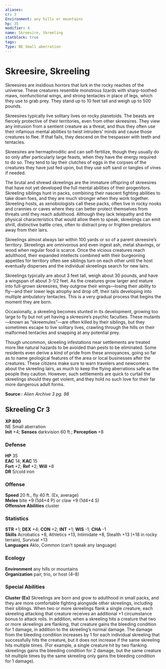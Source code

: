 ```yaml
---
aliases: 
cr: 3
Environment: any hills or mountains  
hp: 35
modifier: 4
name: Skreesire, Skreeling
statblock: true
tags: 
Type: NE Small aberration  
---
```


# Skreesire, Skreeling

Skreesires are insidious horrors that lurk in the rocky reaches of the universe. These creatures resemble monstrous lizards with sharp-toothed maws, nonfunctional wings, and strong tentacles in place of legs, which they use to grab prey. They stand up to 10 feet tall and weigh up to 500 pounds.

Skreesires typically live solitary lives on rocky planetoids. The beasts are fiercely protective of their territories, even from other skreesires. They view any intrusion from a sentient creature as a threat, and thus they often use their infamous mental abilities to twist intruders’ minds and cause those creatures to flee. If that fails, they descend on the trespasser with teeth and tentacles.

Skreesires are hermaphroditic and can self-fertilize, though they usually do so only after particularly large feasts, when they have the energy required to do so. They tend to lay their clutches of eggs in the corpses of the creatures they have just fed upon, but they use soft sand or tangles of vines if needed.

The brutal and shrewd skreelings are the immature offspring of skreesires that have not yet developed the full mental abilities of their progenitors. Skreeling siblings hunt in packs, combining their nascent fighting abilities to take down foes, and they are much stronger when they work together. Skreeling hosts, as xenobiologists call these packs, often live in rocky nooks and crannies or caves where they can better protect themselves from threats until they reach adulthood. Although they lack telepathy and the physical characteristics that would allow them to speak, skreelings can emit shrill, distinctive battle cries, often to distract prey or frighten predators away from their lairs.

Skreelings almost always lair within 100 yards or so of a parent skreesire’s territory. Skreelings are omnivorous and even ingest ash, metal shavings, or wood when regular food is scarce. Once the vicious creatures reach adulthood, their expanded intellects combined with their burgeoning appetites for territory often see siblings turn on each other until the host eventually disperses and the individual skreelings search for new lairs.

Skreelings typically are about 3 feet tall, weigh about 30 pounds, and have a wingspan of about 3-1/2 feet. As the creatures grow larger and mature into full-grown skreesires, they outgrow their wings—losing their ability to fly—and their lower legs atrophy and drop off, their tails developing into multiple ambulatory tentacles. This is a very gradual process that begins the moment they are born.

Occasionally, a skreeling becomes stunted in its development, growing too large to fly but not yet having a skreesire’s psychic faculties. These mutants—known as “skreemules”—are often killed by their siblings, but they sometimes escape to live solitary lives, crawling through the hills on their malformed tentacles and snapping at any potential prey.

Though uncommon, skreeling infestations near settlements are treated more like natural hazards to be avoided than pests to be eliminated. Some residents even derive a kind of pride from these annoyances, going so far as to name geological features of the area or local businesses after the creatures. These citizens make sure to warn travelers and newcomers about the skreeling lairs, as much to keep the flying aberrations safe as the people they caution. However, such settlements are quick to curtail the skreelings should they get violent, and they hold no such love for their far more dangerous adult forms.

**Source**:: _Alien Archive 3 pg. 98_

## Skreeling Cr 3

**XP 800**  
NE Small aberration  
**Init** +4; **Senses** darkvision 60 ft.; **Perception** +8  

### Defense

**HP** 35  
**EAC** 14; **KAC** 15  
**Fort** +2; **Ref** +2; **Will** +8  
**DR** 5/cold iron  

### Offense

**Speed** 20 ft., fly 40 ft. (Ex, average)  
**Melee** bite +9 (1d4+4 P) or claw +9 (1d4+4 S)  
**Offensive Abilities** cluster

### Statistics

**STR** +1; **DEX** +4; **CON** +2; **INT** +1; **WIS** -1; **CHA** -1  
**Skills** Acrobatics +8, Athletics +13, Intimidate +8, Stealth +13 (+18 in rocky terrain), Survival +13  
**Languages** Aklo, Common (can’t speak any language)

### Ecology

**Environment** any hills or mountains  
**Organization** pair, trio, or host (4–8)

### Special Abilities

**Cluster (Ex)** Skreelings are born and grow to adulthood in small packs, and they are more comfortable fighting alongside other skreelings, including their siblings. When two or more skreelings flank a single creature, each skreeling attacking that creature receives an additional +1 circumstance bonus to attack rolls. In addition, when a skreeling hits a creature that two or more skreelings are flanking, that creature gains the bleeding condition for 1 damage, in addition to the skreeling’s normal damage. The damage from the bleeding condition increases by 1 for each individual skreeling that successfully hits the creature, but it does not increase if the same skreeling hits multiple times. (For example, a single creature hit by two flanking skreelings gains the bleeding condition for 2 damage, but the same creature hit multiple times by the same skreeling only gains the bleeding condition for 1 damage).
